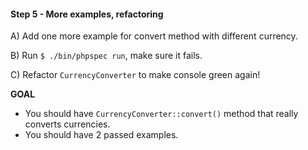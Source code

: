 #### Step 5 - More examples, refactoring

A) Add one more example for convert method with different currency.

B) Run `$ ./bin/phpspec run`, make sure it fails.

C) Refactor `CurrencyConverter` to make console green again!

**GOAL**

* You should have `CurrencyConverter::convert()` method that really converts currencies.
* You should have 2 passed examples.

